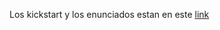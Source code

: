 Los kickstart y los enunciados estan en este [link](https://github.com/ExamenesViejos-FAMAF-Computacion)